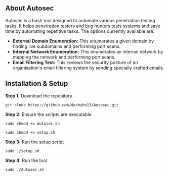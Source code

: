 ## About Autosec

Autosec is a bash tool designed to automate various penetration testing tasks. It helps penetration testers and bug hunters tests systems and save time by automating repetitive tasks. The options currently available are:

* **External Domain Enumeration:** This enumerates a given domain by finding live subdomains and performing port scans.
* **Internal Network Enumeration:** This enumerates an internal network by mapping the network and performing port scans.
* **Email Filtering Test:** This reviews the security posture of an organisation's email filtering system by sending specially crafted emails.

## Installation & Setup

**Step 1:** 
Download the repository

```
git clone https://github.com/danhahn13/Autosec.git
```
**Step 2:** 
Ensure the scripts are executable

```
sudo chmod +x Autosec.sh
```
```
sudo chmod +x setup.sh
```
**Step 3:** 
Run the setup script

```
sudo ./setup.sh
```

**Step 4:** 
Run the tool

```
sudo ./Autosec.sh
```
